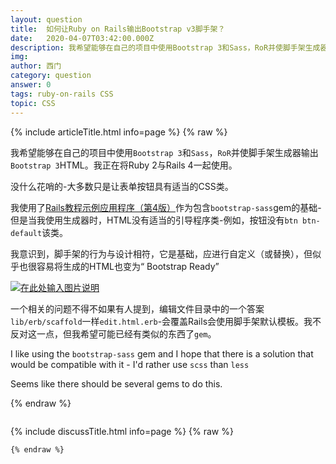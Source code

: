 ```yaml
---
layout: question
title:  如何让Ruby on Rails输出Bootstrap v3脚手架？
date:   2020-04-07T03:42:00.000Z
description: 我希望能够在自己的项目中使用Bootstrap 3和Sass，RoR并使脚手架生成器输出Bootstrap 3HTML。我正在将Ruby 2与Rails ...
img: 
author: 西门
category: question
answer: 0
tags: ruby-on-rails CSS
topic: CSS
---
```

<div class="article-root">
  <div class="article">
    {% include articleTitle.html info=page %}
    {% raw %}
    <div class="article-content"><p><font style="vertical-align: inherit;"><font style="vertical-align: inherit;">我希望能够</font><font style="vertical-align: inherit;">在自己的</font><font style="vertical-align: inherit;">项目中</font><font style="vertical-align: inherit;">使用</font></font><code>Bootstrap 3</code><font style="vertical-align: inherit;"><font style="vertical-align: inherit;">和</font></font><code>Sass</code><font style="vertical-align: inherit;"><font style="vertical-align: inherit;">，</font></font><code>RoR</code><font style="vertical-align: inherit;"><font style="vertical-align: inherit;">并使脚手架生成器输出</font></font><code>Bootstrap 3</code><font style="vertical-align: inherit;"><font style="vertical-align: inherit;">HTML。</font><font style="vertical-align: inherit;">我正在将Ruby 2与Rails 4一起使用。</font></font></p>

<p><font style="vertical-align: inherit;"><font style="vertical-align: inherit;">没什么花哨的-大多数只是让表单按钮具有适当的CSS类。</font></font></p>

<p><font style="vertical-align: inherit;"><font style="vertical-align: inherit;">我使用了</font></font><a href="https://github.com/railstutorial/sample_app_rails_4" rel="noreferrer"><font style="vertical-align: inherit;"><font style="vertical-align: inherit;">Rails教程示例应用程序（第4版）</font></font></a><font style="vertical-align: inherit;"><font style="vertical-align: inherit;">作为包含</font></font><code>bootstrap-sass</code><font style="vertical-align: inherit;"><font style="vertical-align: inherit;">gem的基础-但是当我使用生成器时，HTML没有适当的引导程序类-例如，按钮没有</font></font><code>btn btn-default</code><font style="vertical-align: inherit;"><font style="vertical-align: inherit;">该类。</font></font></p>

<p><font style="vertical-align: inherit;"><font style="vertical-align: inherit;">我意识到，脚手架的行为与设计相符，它是基础，应进行自定义（或替换），但似乎也很容易将生成的HTML也变为“ Bootstrap Ready”</font></font></p>

<p><a href="https://www.samyoc.com//uploads/users/24088/images/thumbnails/1586230793243.png" data-src="https://www.samyoc.com//uploads/users/24088/images/1586230793243.png" rel="noreferrer"><img src="https://i.stack.imgur.com/7YrOz.png" alt="在此处输入图片说明"></a></p>

<p><font style="vertical-align: inherit;"><font style="vertical-align: inherit;">一个相关的问题不得不如果有人提到，编辑文件目录中的一个答案</font></font><code>lib/erb/scaffold</code><font style="vertical-align: inherit;"><font style="vertical-align: inherit;">一样</font></font><code>edit.html.erb</code><font style="vertical-align: inherit;"><font style="vertical-align: inherit;">-会覆盖Rails会使用脚手架默认模板。</font><font style="vertical-align: inherit;">我不反对这一点，但我希望可能已经有类似的东西了</font></font><code>gem</code><font style="vertical-align: inherit;"><font style="vertical-align: inherit;">。</font></font></p>

<p>I like using the <code>bootstrap-sass</code> gem and I hope that there is a solution that would be compatible with it - I'd rather use <code>scss</code> than <code>less</code></p>

<p>Seems like there should be several gems to do this.</p></div>
    {% endraw %}
  </div>
  <p style="height: 0;width:0;overflow: hidden;"> 第4097篇《如何让Ruby on Rails输出Bootstrap v3脚手架？》来自Winter(https://github.com/aiyld/aiyld.github.io)的站点</p>
  <div class="discuss-wrapper">
    {% include discussTitle.html info=page %}
    {% raw %}
    
    {% endraw %}
  </div>
<div>

